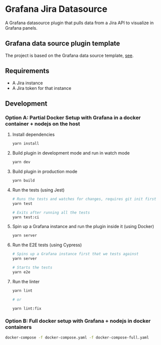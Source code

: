 # Grafana Jira Datasource

A Grafana datasource plugin that pulls data from a Jira API to visualize in Grafana panels.

## Grafana data source plugin template

The project is based on the Grafana data source template, [see](./docs/grafana_plugin.md).

## Requirements

* A Jira instance
* A Jira token for that instance

## Development

### Option A: Partial Docker Setup with Grafana in a docker container + nodejs on the host

1. Install dependencies

   ```bash
   yarn install
   ```

2. Build plugin in development mode and run in watch mode

   ```bash
   yarn dev
   ```

3. Build plugin in production mode

   ```bash
   yarn build
   ```

4. Run the tests (using Jest)

   ```bash
   # Runs the tests and watches for changes, requires git init first
   yarn test
   
   # Exits after running all the tests
   yarn test:ci
   ```

5. Spin up a Grafana instance and run the plugin inside it (using Docker)

   ```bash
   yarn server
   ```

6. Run the E2E tests (using Cypress)

   ```bash
   # Spins up a Grafana instance first that we tests against 
   yarn server
   
   # Starts the tests
   yarn e2e
   ```

7. Run the linter

   ```bash
   yarn lint
   
   # or

   yarn lint:fix
   ```

### Option B: Full docker setup with Grafana + nodejs in docker containers

```bash
docker-compose -f docker-compose.yaml -f docker-compose-full.yaml
```
